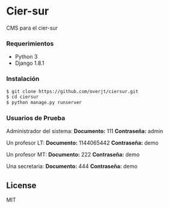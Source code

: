 # Cier-sur

CMS para el cier-sur
### Requerimientos
* Python 3
* Django 1.8.1


### Instalación

```sh
$ git clone https://github.com/overjt/ciersur.git
$ cd ciersur
$ python manage.py runserver
```

### Usuarios de Prueba

Administrador del sistema:
**Documento:** 111
**Contraseña:** admin


Un profesor LT:
**Documento:** 1144065442
**Contraseña:** demo


Un profesor MT:
**Documento:** 222
**Contraseña:** demo

Una secretaria:
**Documento:** 444
**Contraseña:** demo

License
----

MIT